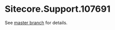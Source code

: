 # Sitecore.Support.107691

See [master branch](https://github.com/sitecoresupport/Sitecore.Support.107691) for details.